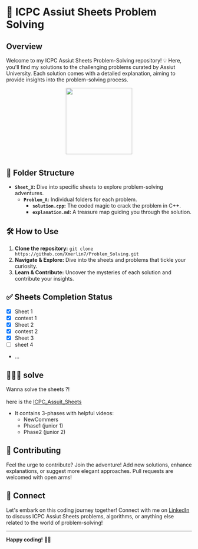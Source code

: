 # 🚀 ICPC Assiut Sheets Problem Solving

## Overview

Welcome to my ICPC Assiut Sheets Problem-Solving repository! 💡 Here, you'll find my solutions to the challenging problems curated by Assiut University. Each solution comes with a detailed explanation, aiming to provide insights into the problem-solving process.

<p align="center" style="margin-bottom: 10mm;">
  <img height="180" src="https://media.giphy.com/media/Ztzt8zhmmpVPUiSNMX/giphy.gif" />
</p>

## 📁 Folder Structure

- **`Sheet_X`:** Dive into specific sheets to explore problem-solving adventures.
  - **`Problem_A`:** Individual folders for each problem.
    - **`solution.cpp`:** The coded magic to crack the problem in C++.
    - **`explanation.md`:** A treasure map guiding you through the solution.

## 🛠️ How to Use
1. **Clone the repository:** `git clone https://github.com/Xmerlin7/Problem_Solving.git`
2. **Navigate & Explore:** Dive into the sheets and problems that tickle your curiosity.
3. **Learn & Contribute:** Uncover the mysteries of each solution and contribute your insights.

## ✅ Sheets Completion Status

- [x] Sheet 1
- [x] contest 1
- [x] Sheet 2
- [x] contest 2
- [x] Sheet 3
- [ ] sheet 4
- ...

## 👨‍💻🤖 solve

  Wanna solve the sheets ?! <br>                                 
  here is the [ICPC_Assuit_Sheets](https://docs.google.com/spreadsheets/u/0/d/1EbbsotAwb0zuuwxyzs8l2qh8twqw-sNcNbAjCK1kXaE/htmlview#)
- It contains 3-phases with helpful videos:
  - NewCommers
  - Phase1 (junior 1)
  - Phase2 (junior 2)

## 🌟 Contributing

Feel the urge to contribute? Join the adventure! Add new solutions, enhance explanations, or suggest more elegant approaches. Pull requests are welcomed with open arms!

## 🤝 Connect

Let's embark on this coding journey together! Connect with me on [LinkedIn](https://www.linkedin.com/in/seif-ahmed-a27125227/) to discuss ICPC Assiut Sheets problems, algorithms, or anything else related to the world of problem-solving!

---

**Happy coding!** 🚀✨
